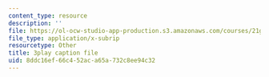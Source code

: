 ```yaml
---
content_type: resource
description: ''
file: https://ol-ocw-studio-app-production.s3.amazonaws.com/courses/21g-503-japanese-iii-fall-2019/8ddc16ef66c452aca65a732c8ee94c32_K12JGiYHcTw.vtt
file_type: application/x-subrip
resourcetype: Other
title: 3play caption file
uid: 8ddc16ef-66c4-52ac-a65a-732c8ee94c32
---
```

